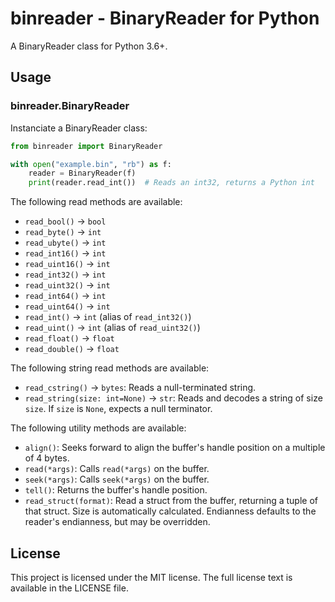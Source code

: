 # binreader - BinaryReader for Python

A BinaryReader class for Python 3.6+.


## Usage

### binreader.BinaryReader

Instanciate a BinaryReader class:

```py
from binreader import BinaryReader

with open("example.bin", "rb") as f:
	reader = BinaryReader(f)
	print(reader.read_int())  # Reads an int32, returns a Python int
```

The following read methods are available:

- `read_bool()` -> `bool`
- `read_byte()` -> `int`
- `read_ubyte()` -> `int`
- `read_int16()` -> `int`
- `read_uint16()` -> `int`
- `read_int32()` -> `int`
- `read_uint32()` -> `int`
- `read_int64()` -> `int`
- `read_uint64()` -> `int`
- `read_int()` -> `int` (alias of `read_int32()`)
- `read_uint()` -> `int` (alias of `read_uint32()`)
- `read_float()` -> `float`
- `read_double()` -> `float`

The following string read methods are available:

- `read_cstring()` -> `bytes`: Reads a null-terminated string.
- `read_string(size: int=None)` -> `str`: Reads and decodes a string of size `size`. If `size` is `None`, expects a null terminator.

The following utility methods are available:

- `align()`: Seeks forward to align the buffer's handle position on a multiple of 4 bytes.
- `read(*args)`: Calls `read(*args)` on the buffer.
- `seek(*args)`: Calls `seek(*args)` on the buffer.
- `tell()`: Returns the buffer's handle position.
- `read_struct(format)`: Read a struct from the buffer, returning a tuple of that struct.
  Size is automatically calculated. Endianness defaults to the reader's endianness, but may be overridden.


## License

This project is licensed under the MIT license. The full license text is
available in the LICENSE file.
